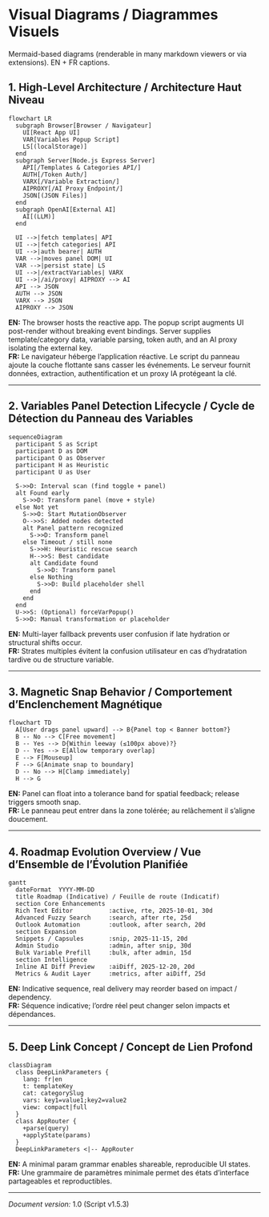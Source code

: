 # Visual Diagrams / Diagrammes Visuels

Mermaid-based diagrams (renderable in many markdown viewers or via extensions). EN + FR captions.

## 1. High-Level Architecture / Architecture Haut Niveau
```mermaid
flowchart LR
  subgraph Browser[Browser / Navigateur]
    UI[React App UI]
    VAR[Variables Popup Script]
    LS[(localStorage)]
  end
  subgraph Server[Node.js Express Server]
    API[/Templates & Categories API/]
    AUTH[/Token Auth/]
    VARX[/Variable Extraction/]
    AIPROXY[/AI Proxy Endpoint/]
    JSON[(JSON Files)]
  end
  subgraph OpenAI[External AI]
    AI[(LLM)]
  end

  UI -->|fetch templates| API
  UI -->|fetch categories| API
  UI -->|auth bearer| AUTH
  VAR -->|moves panel DOM| UI
  VAR -->|persist state| LS
  UI -->|/extractVariables| VARX
  UI -->|/ai/proxy| AIPROXY --> AI
  API --> JSON
  AUTH --> JSON
  VARX --> JSON
  AIPROXY --> JSON
```

**EN:** The browser hosts the reactive app. The popup script augments UI post-render without breaking event bindings. Server supplies template/category data, variable parsing, token auth, and an AI proxy isolating the external key.  
**FR:** Le navigateur héberge l’application réactive. Le script du panneau ajoute la couche flottante sans casser les événements. Le serveur fournit données, extraction, authentification et un proxy IA protégeant la clé.

---
## 2. Variables Panel Detection Lifecycle / Cycle de Détection du Panneau des Variables
```mermaid
sequenceDiagram
  participant S as Script
  participant D as DOM
  participant O as Observer
  participant H as Heuristic
  participant U as User

  S->>D: Interval scan (find toggle + panel)
  alt Found early
    S->>D: Transform panel (move + style)
  else Not yet
    S->>O: Start MutationObserver
    O-->>S: Added nodes detected
    alt Panel pattern recognized
      S->>D: Transform panel
    else Timeout / still none
      S->>H: Heuristic rescue search
      H-->>S: Best candidate
      alt Candidate found
        S->>D: Transform panel
      else Nothing
        S->>D: Build placeholder shell
      end
    end
  end
  U->>S: (Optional) forceVarPopup()
  S->>D: Manual transformation or placeholder
```

**EN:** Multi-layer fallback prevents user confusion if late hydration or structural shifts occur.  
**FR:** Strates multiples évitent la confusion utilisateur en cas d’hydratation tardive ou de structure variable.

---
## 3. Magnetic Snap Behavior / Comportement d’Enclenchement Magnétique
```mermaid
flowchart TD
  A[User drags panel upward] --> B{Panel top < Banner bottom?}
  B -- No --> C[Free movement]
  B -- Yes --> D{Within leeway (≤100px above)?}
  D -- Yes --> E[Allow temporary overlap]
  E --> F[Mouseup]
  F --> G[Animate snap to boundary]
  D -- No --> H[Clamp immediately]
  H --> G
```

**EN:** Panel can float into a tolerance band for spatial feedback; release triggers smooth snap.  
**FR:** Le panneau peut entrer dans la zone tolérée; au relâchement il s’aligne doucement.

---
## 4. Roadmap Evolution Overview / Vue d’Ensemble de l’Évolution Planifiée
```mermaid
gantt
  dateFormat  YYYY-MM-DD
  title Roadmap (Indicative) / Feuille de route (Indicatif)
  section Core Enhancements
  Rich Text Editor          :active, rte, 2025-10-01, 30d
  Advanced Fuzzy Search     :search, after rte, 25d
  Outlook Automation        :outlook, after search, 20d
  section Expansion
  Snippets / Capsules       :snip, 2025-11-15, 20d
  Admin Studio              :admin, after snip, 30d
  Bulk Variable Prefill     :bulk, after admin, 15d
  section Intelligence
  Inline AI Diff Preview    :aiDiff, 2025-12-20, 20d
  Metrics & Audit Layer     :metrics, after aiDiff, 25d
```

**EN:** Indicative sequence, real delivery may reorder based on impact / dependency.  
**FR:** Séquence indicative; l’ordre réel peut changer selon impacts et dépendances.

---
## 5. Deep Link Concept / Concept de Lien Profond
```mermaid
classDiagram
  class DeepLinkParameters {
    lang: fr|en
    t: templateKey
    cat: categorySlug
    vars: key1=value1;key2=value2
    view: compact|full
  }
  class AppRouter {
    +parse(query)
    +applyState(params)
  }
  DeepLinkParameters <|-- AppRouter
```

**EN:** A minimal param grammar enables shareable, reproducible UI states.  
**FR:** Une grammaire de paramètres minimale permet des états d’interface partageables et reproductibles.

---
*Document version:* 1.0  (Script v1.5.3)

